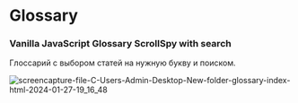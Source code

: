 # Glossary
### Vanilla JavaScript Glossary ScrollSpy with search

Глоссарий с выбором статей на нужную букву и поиском.

![screencapture-file-C-Users-Admin-Desktop-New-folder-glossary-index-html-2024-01-27-19_16_48](https://github.com/natkaida/glossary/assets/85797091/d57eed01-f8a1-4915-a5d9-ac21c5af9e4b)

